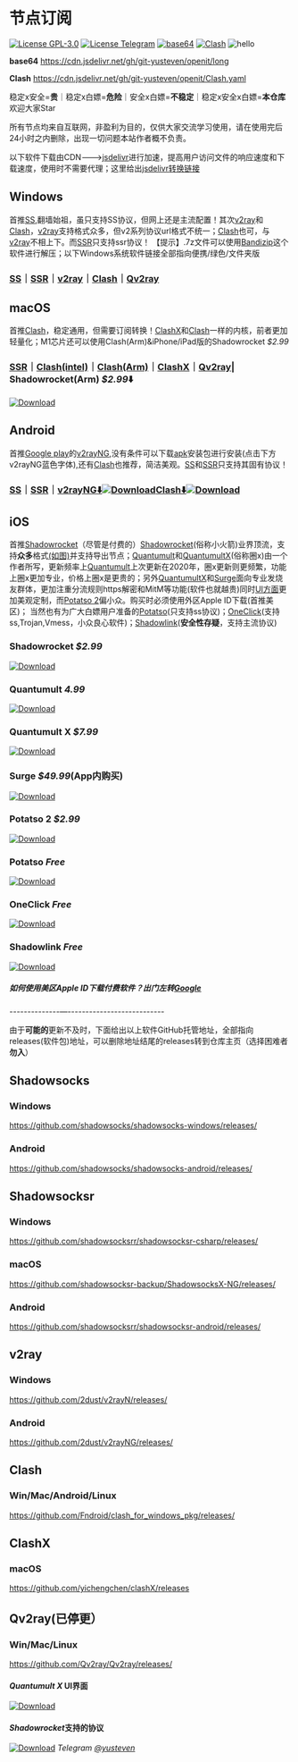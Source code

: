 # 节点订阅

[![License GPL-3.0](https://img.shields.io/badge/license-GPL--3.0-green.svg?style=plastic)](https://github.com/git-yusteven/openit/blob/main/LICENSE)
[![License Telegram](https://img.shields.io/badge/Telegram-@ShareCentrePro-blue.svg?style=plastic)](https://t.me/ShareCentrePro)
[![base64](https://img.shields.io/badge/base64-Passed-brightgreen.svg?style=flat-square&logo=GitHub)](https://github.com/git-yusteven/openit/blob/main/long)
[![Clash](https://img.shields.io/badge/Clash-Passed-brightgreen.svg?style=flat-square&logo=GitHub)](https://github.com/git-yusteven/openit/blob/main/Clash.yaml)
![hello](https://github-watch.vercel.app/api/counter)

**base64** https://cdn.jsdelivr.net/gh/git-yusteven/openit/long

**Clash**  https://cdn.jsdelivr.net/gh/git-yusteven/openit/Clash.yaml

稳定x安全=**贵**｜稳定x白嫖=**危险**｜安全x白嫖=**不稳定**｜稳定x安全x白嫖=**本仓库** 欢迎大家Star

所有节点均来自互联网，非盈利为目的，仅供大家交流学习使用，请在使用完后24小时之内删除，出现一切问题本站作者概不负责。

以下软件下载由CDN--->[jsdelivr](https://www.jsdelivr.com/)进行加速，提高用户访问文件的响应速度和下载速度，使用时不需要代理；这里给出[jsdelivr转换链接](https://www.jsdelivr.com/github)
## Windows
首推[SS](https://github.com/git-yusteven/openit#shadowsocks),翻墙始祖，虽只支持SS协议，但网上还是主流配置！其次[v2ray](https://github.com/git-yusteven/openit#v2ray)和[Clash](https://github.com/git-yusteven/openit#clash)，[v2ray](https://github.com/git-yusteven/openit#v2ray)支持格式众多，但v2系列协议url格式不统一；[Clash](https://github.com/git-yusteven/openit#clash)也可，与[v2ray](https://github.com/git-yusteven/openit#v2ray)不相上下。而[SSR](https://github.com/git-yusteven/openit#shadowsocksr)只支持ssr协议！
【提示】.7z文件可以使用[Bandizip](https://www.bandisoft.com/bandizip/dl.php?std-all)这个软件进行解压；以下Windows系统软件链接全部指向便携/绿色/文件夹版
### [SS](https://cdn.jsdelivr.net/gh/shadowsocks/shadowsocks-windows@releases/download/4.4.0.0/Shadowsocks-4.4.0.185.zip)｜[SSR](https://cdn.jsdelivr.net/gh/shadowsocksrr/shadowsocksr-csharp@releases/download/4.9.2/ShadowsocksR-win-4.9.2.zip)｜[v2ray](https://cdn.jsdelivr.net/gh/2dust/v2rayN@releases/download/4.29/v2rayN-Core.zip)｜[Clash](https://cdn.jsdelivr.net/gh/Fndroid/clash_for_windows_pkg@releases/download/0.19.7/Clash.for.Windows-0.19.7-win.7z)｜[Qv2ray](https://cdn.jsdelivr.net/gh/Qv2ray/Qv2ray@releases/download/v2.7.0/Qv2ray-v2.7.0-Windows.7z)

## macOS
首推[Clash](https://github.com/git-yusteven/openit#clash)，稳定通用，但需要订阅转换！[ClashX](https://github.com/git-yusteven/openit#clashx)和[Clash](https://github.com/git-yusteven/openit#clash)一样的内核，前者更加轻量化；M1芯片还可以使用Clash(Arm)&iPhone/iPad版的Shadowrocket *$2.99*
### [SSR](https://cdn.jsdelivr.net/gh/shadowsocksr-backup/ShadowsocksX-NG@releases/download/1.4.2-R8-subscribe-alpha-3/ShadowsocksX-NG-R8.dmg)｜[Clash(intel)](https://cdn.jsdelivr.net/gh/Fndroid/clash_for_windows_pkg@releases/download/0.19.7/Clash.for.Windows-0.19.7.dmg)｜[Clash(Arm)](https://cdn.jsdelivr.net/gh/Fndroid/clash_for_windows_pkg@releases/download/0.19.7/Clash.for.Windows-0.19.7-arm64.dmg)｜[ClashX](https://cdn.jsdelivr.net/gh/yichengchen/clashX@releases/download/1.72.0/ClashX.dmg)｜[Qv2ray](https://cdn.jsdelivr.net/gh/Qv2ray/Qv2ray@releases/download/v2.7.0/Qv2ray-v2.7.0-macOS-x64.dmg)| Shadowrocket(Arm) *$2.99*⬇️
[![Download](https://github.com/git-yusteven/tag/raw/main/macos-black.svg?inline)](https://apps.apple.com/app/shadowrocket/id932747118)

## Android 
首推[Google play](https://play.google.com/store/apps)的[v2rayNG](https://github.com/git-yusteven/openit#android-3),没有条件可以下载[apk](https://wikipedia.org/wiki/APK)安装包进行安装(点击下方v2rayNG蓝色字体),还有[Clash](https://github.com/git-yusteven/openit#clash)也推荐，简洁美观。[SS](https://github.com/git-yusteven/openit#android-1)和[SSR](https://github.com/git-yusteven/openit#android-2)只支持其固有协议！
### [SS](https://cdn.jsdelivr.net/gh/shadowsocks/shadowsocks-android@releases/download/v5.2.6/shadowsocks--universal-v5.2.6.apk)｜[SSR](https://cdn.jsdelivr.net/gh/shadowsocksrr/shadowsocksr-android@releases/download/3.5.3/shadowsocksr-android-3.5.3.apk)｜[v2rayNG⬇️](https://cdn.jsdelivr.net/gh/2dust/v2rayNG@releases/download/1.6.28/v2rayNG_1.6.28.apk)[![Download](https://play.google.com/intl/en_us/badges/static/images/badges/en_badge_web_generic.png)](https://play.google.com/store/apps/details?id=com.v2ray.ang)[Clash⬇️](https://cdn.jsdelivr.net/gh/Kr328/ClashForAndroid@releases/download/v2.5.4/cfa-2.5.4-foss-universal-release.apk)[![Download](https://play.google.com/intl/en_us/badges/static/images/badges/en_badge_web_generic.png)](https://play.google.com/store/apps/details?id=com.github.kr328.clash)

## iOS
首推[Shadowrocket](https://github.com/git-yusteven/openit#shadowrocket-299)（尽管是付费的）[Shadowrocket](https://github.com/git-yusteven/openit#shadowrocket-299)(俗称小火箭)业界顶流，支持**众多**格式[(如图)](https://github.com/git-yusteven/openit#shadowrocket支持的协议)并支持导出节点；[Quantumult](https://github.com/git-yusteven/openit#quantumult--499)和[QuantumultX](https://github.com/git-yusteven/openit#quantumult-x-799)(俗称圈x)由一个作者所写，更新频率上[Quantumult](https://github.com/git-yusteven/openit#quantumult--499)上次更新在2020年，圈x更新则更频繁，功能上圈x更加专业，价格上圈x是更贵的；另外[QuantumultX](https://github.com/git-yusteven/openit#quantumult-x-799)和[Surge](https://github.com/git-yusteven/openit#surge-4999app内购买)面向专业发烧友群体，更加注重分流规则https解密和MitM等功能(软件也就越贵)同时[UI方面](https://github.com/git-yusteven/openit#quantumult-x-ui界面)更加美观定制，而[Potatso 2](https://github.com/git-yusteven/openit#potatso-2--299)偏小众。购买时必须使用外区Apple ID下载(首推美区)；
当然也有为广大白嫖用户准备的[Potatso](https://github.com/git-yusteven/openit#potatso--free)(只支持ss协议)；[OneClick](https://github.com/git-yusteven/openit#oneclick--free)(支持ss,Trojan,Vmess，小众良心软件)；[Shadowlink](https://github.com/git-yusteven/openit#shadowlink--free)(**安全性存疑**，支持主流协议)
### Shadowrocket *$2.99*
[![Download](https://github.com/git-yusteven/tag/raw/main/ios-black.svg?inline)](https://apps.apple.com/app/shadowrocket/id932747118)
### Quantumult  *4.99*
[![Download](https://github.com/git-yusteven/tag/raw/main/ios-black.svg?inline)](https://apps.apple.com/app/quantumult/id1252015438)
### Quantumult X *$7.99*
[![Download](https://github.com/git-yusteven/tag/raw/main/ios-black.svg?inline)](https://apps.apple.com/app/quantumult-x/id1443988620)
### Surge *$49.99*(App内购买)
[![Download](https://github.com/git-yusteven/tag/raw/main/ios-black.svg?inline)](https://apps.apple.com/app/surge-4/id1442620678)
### Potatso 2  *$2.99*
[![Download](https://github.com/git-yusteven/tag/raw/main/ios-black.svg?inline)](https://apps.apple.com/app/potatso-2/id1162704202)
### Potatso  *Free*
[![Download](https://github.com/git-yusteven/tag/raw/main/ios-black.svg?inline)](https://apps.apple.com/app/shadowrocket/id1239860606)
### OneClick  *Free*
[![Download](https://github.com/git-yusteven/tag/raw/main/ios-black.svg?inline)](https://apps.apple.com/app/oneclick-safe-easy-fast/id1545555197)
### Shadowlink  *Free*
[![Download](https://github.com/git-yusteven/tag/raw/main/ios-black.svg?inline)](https://apps.apple.com/app/shadowlink-shadowsocks-vpn/id1439686518)
##### 如何使用美区Apple ID下载付费软件？出门左转[*Google*](https://www.google.com/search?q=%E5%A6%82%E4%BD%95%E4%BD%BF%E7%94%A8%E7%BE%8E%E5%8C%BAApple+ID%E4%B8%8B%E8%BD%BD%E4%BB%98%E8%B4%B9%E8%BD%AF%E4%BB%B6%EF%BC%9F&ie=UTF-8&oe=UTF-8)
--------------—---------------------------

由于**可能的**更新不及时，下面给出以上软件GitHub托管地址，全部指向releases(软件包)地址，可以删除地址结尾的releases转到仓库主页（选择困难者**勿入**）
## Shadowsocks
### Windows
https://github.com/shadowsocks/shadowsocks-windows/releases/
### Android
https://github.com/shadowsocks/shadowsocks-android/releases/

## Shadowsocksr
### Windows
https://github.com/shadowsocksrr/shadowsocksr-csharp/releases/
### macOS
https://github.com/shadowsocksr-backup/ShadowsocksX-NG/releases/
### Android
https://github.com/shadowsocksrr/shadowsocksr-android/releases/

## v2ray
### Windows
https://github.com/2dust/v2rayN/releases/
### Android
https://github.com/2dust/v2rayNG/releases/

## Clash
### Win/Mac/Android/Linux
https://github.com/Fndroid/clash_for_windows_pkg/releases/

## ClashX
### macOS
https://github.com/yichengchen/clashX/releases

## Qv2ray(已停更）
### Win/Mac/Linux
https://github.com/Qv2ray/Qv2ray/releases/

#### *Quantumult X* UI界面
[![Download](https://github.com/git-yusteven/openit/raw/main/images/5B76AB90-F19A-42C1-A4B8-13E626D1D088.jpeg)](https://apps.apple.com/app/quantumult-x/id1443988620)
#### *Shadowrocket*支持的协议
[![Download](https://github.com/git-yusteven/openit/blob/main/images/26A8345A-1165-40B7-A4D9-5C4A2D91B11A.jpeg)](https://apps.apple.com/app/shadowrocket/id932747118)
*Telegram* [*@yusteven*](https://t.me/yusteven)
